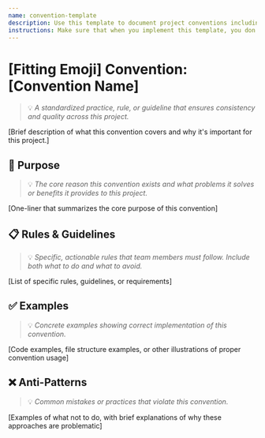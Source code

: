 ```yaml
---
name: convention-template
description: Use this template to document project conventions including coding standards, architectural patterns, naming conventions, and development practices.
instructions: Make sure that when you implement this template, you don't include these instructions or any other front matter from this template in your work. Output should always and only be the markdown part outside of the front matter. Never include any tags like <example>, <commentary>, or similar tags - these serve only to increase clarity about implementation. Always use single [ ] brackets to indicate instructions the implementer should follow. When referencing other documents from this project, use wikilinks format [[filename]] to reference them. Do not include the file extension or path.
---
```

# [Fitting Emoji] Convention: [Convention Name]
> 💡 *A standardized practice, rule, or guideline that ensures consistency and quality across this project.*

[Brief description of what this convention covers and why it's important for this project.]

## 🎯 Purpose
> 💡 *The core reason this convention exists and what problems it solves or benefits it provides to this project.*

[One-liner that summarizes the core purpose of this convention]

## 📋 Rules & Guidelines
> 💡 *Specific, actionable rules that team members must follow. Include both what to do and what to avoid.*

[List of specific rules, guidelines, or requirements]

## ✅ Examples
> 💡 *Concrete examples showing correct implementation of this convention.*

[Code examples, file structure examples, or other illustrations of proper convention usage]

## ❌ Anti-Patterns
> 💡 *Common mistakes or practices that violate this convention.*

[Examples of what not to do, with brief explanations of why these approaches are problematic]
